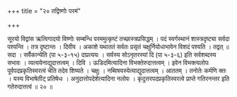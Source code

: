 +++
title = "२० तद्विष्णोः परमं"

+++

सूरयो विद्वांस ऋत्विगादयो विष्णोः सम्बन्धि परममुत्कृष्टं तच्छास्त्रप्रसिद्धम् । पदं स्वर्गस्थानं शास्त्रदृष्ट्या सर्वदा पश्यन्ति । तत्र दृष्टान्तः । दिवीव । अकाशे यथाततं सर्वतः प्रसृतं चक्षुर्नियोधाभावेन विशदं पश्यति । तद्वत् ॥ सदा । सर्वैकान्येति (पा ५-३-१५) दाप्रत्ययः । सर्वस्य सोऽनृतरस्यां दि (पा ५-३-६) इति सर्वशब्दस्य सभावः । व्यत्ययेनाद्युदात्तत्वम् । दिवि । ऊडिदमित्यादिना विभक्तेरुदात्तत्वम् । इवेन विभक्त्यलोपः पूर्वपदप्रकृतिस्वरत्वं चेति तदेव शिष्यते । चक्षुः । नब्विषयस्येत्याद्युदात्तत्वम् । आततम् । तनोतेः कर्मणि क्तः । यस्य विभाषेतीट् प्रतिषेधः । अनुदात्तोपदेशेत्यादिना नलोपः । कृदुत्तरपदप्रकृतिस्वरत्वे प्राप्ते गतिरनन्तर इति गतेरुदात्तत्वं ॥ २० ॥